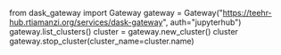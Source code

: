 from dask_gateway import Gateway
gateway = Gateway("https://teehr-hub.rtiamanzi.org/services/dask-gateway", auth="jupyterhub")
gateway.list_clusters()
cluster = gateway.new_cluster()
cluster
gateway.stop_cluster(cluster_name=cluster.name)